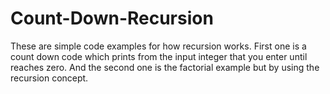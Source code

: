 # Count-Down-Recursion
These are simple code examples for how recursion works. First one is a count down code which prints from the input integer that you enter until reaches zero. And the second one is the factorial example but by using the recursion concept.
